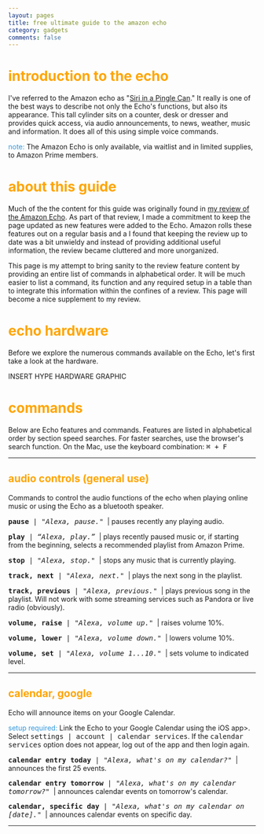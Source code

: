 ```yaml
---
layout: pages
title: free ultimate guide to the amazon echo
category: gadgets
comments: false
---
```


# <font color="orange">introduction to the echo</font>

I've referred to the Amazon echo as "[Siri in a Pingle Can][3ee33dfb]." It really is one of the best ways to describe not only the Echo's functions, but also its appearance. This tall cylinder sits on a counter, desk or dresser and provides quick access, via audio announcements, to news, weather, music and information. It does all of this using simple voice commands.

<font color="#3498DB">note:</font> The Amazon Echo is only available, via waitlist and in limited supplies, to Amazon Prime members.

  [3ee33dfb]: /gadgets/2015/02/21/amazon-echo-review.html "Amazon Echo is Siri in a Pringle® can"

# <font color="orange">about this guide</font>

Much of the the content for this guide was originally found in [my review of the Amazon Echo][b9115e58]. As part of that review, I made a commitment to keep the page updated as new features were added to the Echo. Amazon rolls these features out on a regular basis and a I found that keeping the review up to date was a bit unwieldy and instead of providing additional useful information, the review became cluttered and more unorganized.

This page is my attempt to bring sanity to the review feature content by providing an entire list of commands in alphabetical order. It will be much easier to list a command, its function and any required setup in a table than to integrate this information within the confines of a review. This page will become a nice supplement to my review.

  [b9115e58]: /gadgets/2015/02/21/amazon-echo-review.html "Amazon Echo is Siri in a Pringle® can"

# <font color="orange">echo hardware</font>
Before we explore the numerous commands available on the Echo, let's first take a look at the hardware.

INSERT HYPE HARDWARE GRAPHIC

# <font color="orange">commands</font>
Below are Echo features and commands. Features are listed in alphabetical order by section speed searches. For faster searches, use the browser's search function. On the Mac, use the keyboard combination: <kbd>⌘ + F</kbd>

***
## <font color="orange">audio controls (general use)</font>
Commands to control the audio functions of the echo when playing online music or using the Echo as a bluetooth speaker.

<kbd>**pause** | _"Alexa, pause."_</kbd>&nbsp; | pauses recently any playing audio.

<kbd>**play** | _“Alexa, play.”_</kbd>&nbsp; | plays recently paused music or, if starting from the beginning, selects a recommended playlist from Amazon Prime.

<kbd>**stop** | _"Alexa, stop."_</kbd>&nbsp; | stops any music that is currently playing.

<kbd>**track, next** | _"Alexa, next."_</kbd>&nbsp; | plays the next song in the playlist.

<kbd>**track, previous** | _"Alexa, previous."_</kbd>&nbsp; | plays previous song in the playlist. Will not work with some streaming services such as Pandora or live radio (obviously).

<kbd>**volume, raise** | _"Alexa, volume up."_</kbd>&nbsp; | raises volume 10%.

<kbd>**volume, lower** | _"Alexa, volume down."_</kbd>&nbsp; | lowers volume 10%.

<kbd>**volume, set** | _"Alexa, volume 1...10."_</kbd>&nbsp; | sets volume to indicated level.

***

## <font color="orange">calendar, google</font>
Echo will announce items on your Google Calendar.

<font color="#3498DB">setup required:</font> Link the Echo to your Google Calendar using the iOS app>. Select <kbd>settings | account | calendar services</kbd>. If the <kbd>calendar services</kbd> option does not appear, log out of the app and then login again.

<kbd>**calendar entry today** | _"Alexa, what's on my calendar?"_</kbd>&nbsp; | announces the first 25 events.

<kbd>**calendar entry tomorrow** | _"Alexa, what's on my calendar tomorrow?"_</kbd>&nbsp; | announces calendar events on tomorrow's calendar.

<kbd>**calendar, specific day** | _"Alexa, what's on my calendar on [date]."_</kbd>&nbsp; | announces calendar events on specific day.

***
